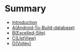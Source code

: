 # Summary

* [Introduction](README.md)
* [A\(Android-To-Build-database\)](a\(android-to-build-database\).md)
* [B\(Excelled-Site\)](b\(excelled-site\).md)
* [C\(LIstView\)](c\(listview\).md)
* [D\(Volley\)](d\(volley\).md)

